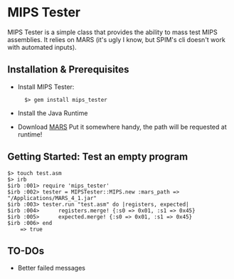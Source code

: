 # MIPS Tester
MIPS Tester is a simple class that provides the ability to mass test MIPS assemblies.
It relies on MARS (it's ugly I know, but SPIM's cli doesn't work with automated inputs).

## Installation & Prerequisites

* Install MIPS Tester:

		$> gem install mips_tester

* Install the Java Runtime

* Download [MARS](http://courses.missouristate.edu/KenVollmar/MARS/)
	Put it somewhere handy, the path will be requested at runtime!

## Getting Started: Test an empty program

	$> touch test.asm
	$> irb
	$irb :001> require 'mips_tester'
	$irb :002> tester = MIPSTester::MIPS.new :mars_path => "/Applications/MARS_4_1.jar"
	$irb :003> tester.run "test.asm" do |registers, expected|
	$irb :004>		registers.merge! {:s0 => 0x01, :s1 => 0x45}
	$irb :005>		expected.merge! {:s0 => 0x01, :s1 => 0x45}
	$irb :006> end
		=> true

## TO-DOs
* Better failed messages